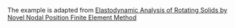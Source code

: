 The example is adapted from [Elastodynamic Analysis of Rotating Solids by Novel Nodal Position Finite Element Method](https://doi.org/10.1016/j.euromechsol.2024.105478)

